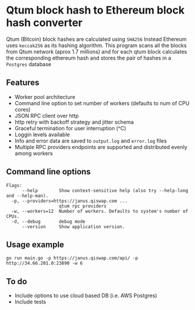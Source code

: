 
# Qtum block hash to Ethereum block hash converter

Qtum (Bitcoin) block hashes are calculated using `SHA256`
Instead Ethereum uses `keccak256` as its hashing algorithm.
This program scans all the blocks from Qtum network (aprox 1.7 millions) and for each qtum block calculates the corresponding ethereum hash and stores the pair of hashes in a `Postgres` database

## Features

- Worker pool architecture
- Command line option to set number of workers (defaults to num of CPU cores)
- JSON RPC client over http
- http retry with backoff strategy and jitter schema
- Graceful termination for user interruption (^C)
- Loggin levels available
- Info and error data are saved to `output.log` and `error.log` files
- Multiple RPC providers endpoints are supported and distributed evenly among workers

## Command line options

```
Flags:
      --help        Show context-sensitive help (also try --help-long and --help-man).
  -p, --providers=https://janus.qiswap.com ...  
                    qtum rpc providers
  -w, --workers=12  Number of workers. Defaults to system's number of CPUs.
  -d, --debug       debug mode
      --version     Show application version.
```

## Usage example

```
go run main.go -p https://janus.qiswap.com/api/ -p http://34.66.201.0:23890 -w 6
```

## To do

- Include options to use cloud based DB (i.e. AWS Postgres)
- Include tests